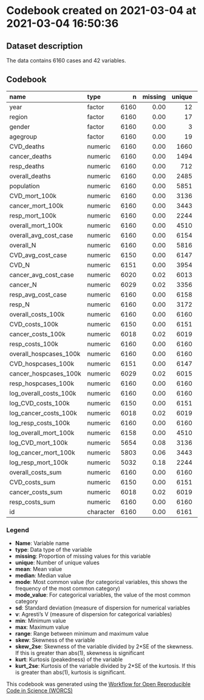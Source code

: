 Codebook created on 2021-03-04 at 2021-03-04 16:50:36
================

## Dataset description

The data contains 6160 cases and 42 variables.

## Codebook

| name                      | type      |    n | missing | unique |         mean |      median |        mode | mode\_value |           sd |    v |         min |          max |        range |   skew | skew\_2se |   kurt | kurt\_2se |
| :------------------------ | :-------- | ---: | ------: | -----: | -----------: | ----------: | ----------: | :---------- | -----------: | ---: | ----------: | -----------: | -----------: | -----: | --------: | -----: | --------: |
| year                      | factor    | 6160 |    0.00 |     12 |              |             |      560.00 | 2007        |              | 0.91 |             |              |              |        |           |        |           |
| region                    | factor    | 6160 |    0.00 |     17 |              |             |      385.00 | BB          |              | 0.94 |             |              |              |        |           |        |           |
| gender                    | factor    | 6160 |    0.00 |      3 |              |             |     3168.00 | Female      |              | 0.50 |             |              |              |        |           |        |           |
| agegroup                  | factor    | 6160 |    0.00 |     19 |              |             |      352.00 | \<1         |              | 0.94 |             |              |              |        |           |        |           |
| CVD\_deaths               | numeric   | 6160 |    0.00 |   1660 |       593.17 |       53.00 |       53.00 |             |      1400.60 |      |        0.00 | 1.397600e+04 | 1.397600e+04 |   4.44 |     71.11 |  25.19 |    201.87 |
| cancer\_deaths            | numeric   | 6160 |    0.00 |   1494 |       399.99 |      105.00 |      105.00 |             |       699.33 |      |        0.00 | 5.872000e+03 | 5.872000e+03 |   3.16 |     50.61 |  12.63 |    101.23 |
| resp\_deaths              | numeric   | 6160 |    0.00 |    712 |       146.41 |       10.00 |       10.00 |             |      1231.22 |      |        0.00 | 4.602300e+04 | 4.602300e+04 |  29.51 |    472.85 | 961.69 |   7706.68 |
| overall\_deaths           | numeric   | 6160 |    0.00 |   2485 |      1503.83 |      317.00 |      317.00 |             |      2964.70 |      |        0.00 | 2.791100e+04 | 2.791100e+04 |   3.77 |     60.35 |  17.82 |    142.83 |
| population                | numeric   | 6160 |    0.00 |   5851 |    145363.25 |    84419.00 |    84419.00 |             |    164389.79 |      |     2595.00 | 1.275591e+06 | 1.272996e+06 |   2.32 |     37.11 |   6.96 |     55.74 |
| CVD\_mort\_100k           | numeric   | 6160 |    0.00 |   3136 |      1095.99 |       43.50 |       43.50 |             |      2692.30 |      |        0.00 | 1.796660e+04 | 1.796660e+04 |   3.51 |     56.30 |  13.19 |    105.69 |
| cancer\_mort\_100k        | numeric   | 6160 |    0.00 |   3443 |       472.74 |       86.45 |       86.45 |             |       695.58 |      |        0.00 | 3.405900e+03 | 3.405900e+03 |   1.70 |     27.26 |   2.23 |     17.86 |
| resp\_mort\_100k          | numeric   | 6160 |    0.00 |   2244 |       167.00 |        8.70 |        8.70 |             |       351.69 |      |        0.00 | 2.359300e+03 | 2.359300e+03 |   2.77 |     44.42 |   7.59 |     60.80 |
| overall\_mort\_100k       | numeric   | 6160 |    0.00 |   4510 |      2345.56 |      323.00 |      323.00 |             |      4763.16 |      |        0.00 | 2.640740e+04 | 2.640740e+04 |   2.89 |     46.28 |   8.37 |     67.10 |
| overall\_avg\_cost\_case  | numeric   | 6160 |    0.00 |   6154 |      3081.42 |     3111.32 |     3111.32 |             |       837.61 |      |     1641.71 | 5.461790e+03 | 3.820080e+03 |   0.13 |      2.05 | \-1.15 |    \-9.21 |
| overall\_N                | numeric   | 6160 |    0.00 |   5816 |     30992.10 |    18919.50 |    18919.50 |             |     34540.20 |      |     1271.00 | 2.600690e+05 | 2.587980e+05 |   2.53 |     40.55 |   8.14 |     65.21 |
| CVD\_avg\_cost\_case      | numeric   | 6150 |    0.00 |   6147 |      4073.17 |     3928.48 |     3928.48 |             |      1716.89 |      |     1494.84 | 5.576189e+04 | 5.426705e+04 |  11.24 |    179.89 | 269.50 |   2157.96 |
| CVD\_N                    | numeric   | 6151 |    0.00 |   3954 |      4863.78 |     1652.00 |     1652.00 |             |      8022.60 |      |        3.00 | 6.339600e+04 | 6.339300e+04 |   3.22 |     51.55 |  13.02 |    104.27 |
| cancer\_avg\_cost\_case   | numeric   | 6020 |    0.02 |   6013 |      5025.18 |     4790.57 |     4790.57 |             |      1758.02 |      |     1367.23 | 8.090650e+04 | 7.953927e+04 |  16.84 |    266.79 | 607.43 |   4812.17 |
| cancer\_N                 | numeric   | 6029 |    0.02 |   3356 |      2631.43 |     1016.00 |     1016.00 |             |      4190.82 |      |        0.00 | 3.660200e+04 | 3.660200e+04 |   3.30 |     52.34 |  14.33 |    113.64 |
| resp\_avg\_cost\_case     | numeric   | 6160 |    0.00 |   6158 |      3013.50 |     2912.30 |     2912.30 |             |       874.35 |      |     1553.62 | 6.447560e+03 | 4.893940e+03 |   0.47 |      7.57 | \-0.57 |    \-4.53 |
| resp\_N                   | numeric   | 6160 |    0.00 |   3172 |      2020.65 |     1128.50 |     1128.50 |             |      2507.05 |      |       81.00 | 2.339000e+04 | 2.330900e+04 |   3.15 |     50.50 |  13.79 |    110.49 |
| overall\_costs\_100k      | numeric   | 6160 |    0.00 |   6160 | 106486007.76 | 57539159.75 | 57539159.75 |             |  95409889.15 |      | 10693663.87 | 3.959920e+08 | 3.852984e+08 |   0.86 |     13.79 | \-0.64 |    \-5.15 |
| CVD\_costs\_100k          | numeric   | 6150 |    0.00 |   6151 |  22844379.48 |  6069845.10 |  6069845.10 |             |  29503885.09 |      |   122127.46 | 1.247771e+08 | 1.246550e+08 |   1.25 |     19.93 |   0.34 |      2.69 |
| cancer\_costs\_100k       | numeric   | 6018 |    0.02 |   6019 |  10593944.75 |  6316455.69 |  6316455.69 |             |  10859616.21 |      |    96080.91 | 4.528359e+07 | 4.518751e+07 |   0.94 |     14.88 | \-0.23 |    \-1.86 |
| resp\_costs\_100k         | numeric   | 6160 |    0.00 |   6160 |   6821053.31 |  3250974.36 |  3250974.36 |             |   7014113.52 |      |   667811.03 | 3.672362e+07 | 3.605580e+07 |   1.44 |     23.06 |   1.39 |     11.15 |
| overall\_hospcases\_100k  | numeric   | 6160 |    0.00 |   6160 |     32760.41 |    19444.39 |    19444.39 |             |     30709.83 |      |     4805.19 | 1.562070e+05 | 1.514018e+05 |   1.75 |     28.05 |   2.74 |     21.94 |
| CVD\_hospcases\_100k      | numeric   | 6151 |    0.00 |   6147 |      5061.14 |     1511.76 |     1511.76 |             |      6310.45 |      |       46.64 | 2.325895e+04 | 2.321230e+04 |   1.16 |     18.51 | \-0.06 |    \-0.49 |
| cancer\_hospcases\_100k   | numeric   | 6029 |    0.02 |   6015 |      2285.14 |     1275.75 |     1275.75 |             |      2410.85 |      |        0.00 | 1.056125e+04 | 1.056125e+04 |   1.01 |     16.00 | \-0.02 |    \-0.19 |
| resp\_hospcases\_100k     | numeric   | 6160 |    0.00 |   6160 |      2145.92 |     1118.54 |     1118.54 |             |      2162.09 |      |      269.56 | 1.661969e+04 | 1.635013e+04 |   1.81 |     28.99 |   3.35 |     26.82 |
| log\_overall\_costs\_100k | numeric   | 6160 |    0.00 |   6160 |        18.03 |       17.87 |       17.87 |             |         0.99 |      |       16.19 | 1.980000e+01 | 3.610000e+00 |   0.11 |      1.76 | \-1.41 |   \-11.29 |
| log\_CVD\_costs\_100k     | numeric   | 6150 |    0.00 |   6151 |        15.65 |       15.62 |       15.62 |             |         1.86 |      |       11.71 | 1.864000e+01 | 6.930000e+00 | \-0.03 |    \-0.51 | \-1.38 |   \-11.08 |
| log\_cancer\_costs\_100k  | numeric   | 6018 |    0.02 |   6019 |        15.40 |       15.66 |       15.66 |             |         1.41 |      |       11.47 | 1.763000e+01 | 6.160000e+00 | \-0.19 |    \-3.06 | \-1.37 |   \-10.88 |
| log\_resp\_costs\_100k    | numeric   | 6160 |    0.00 |   6160 |        15.23 |       14.99 |       14.99 |             |         1.00 |      |       13.41 | 1.742000e+01 | 4.010000e+00 |   0.34 |      5.49 | \-1.23 |    \-9.82 |
| log\_overall\_mort\_100k  | numeric   | 6158 |    0.00 |   4510 |         5.84 |        5.78 |        5.78 |             |         2.16 |      |        0.64 | 1.018000e+01 | 9.540000e+00 |   0.15 |      2.47 | \-0.98 |    \-7.84 |
| log\_CVD\_mort\_100k      | numeric   | 5654 |    0.08 |   3136 |         4.30 |        4.18 |        4.18 |             |         2.78 |      |      \-2.30 | 9.800000e+00 | 1.210000e+01 |   0.12 |      1.85 | \-1.05 |    \-8.07 |
| log\_cancer\_mort\_100k   | numeric   | 5803 |    0.06 |   3443 |         4.47 |        4.89 |        4.89 |             |         2.37 |      |      \-1.20 | 8.130000e+00 | 9.340000e+00 | \-0.22 |    \-3.43 | \-1.34 |   \-10.46 |
| log\_resp\_mort\_100k     | numeric   | 5032 |    0.18 |   2244 |         3.17 |        3.20 |        3.20 |             |         2.46 |      |      \-2.30 | 7.770000e+00 | 1.007000e+01 |   0.02 |      0.23 | \-1.17 |    \-8.45 |
| overall\_costs\_sum       | numeric   | 6160 |    0.00 |   6160 | 103110505.83 | 56759161.95 | 56759161.95 |             | 132597066.80 |      |  2763843.63 | 1.154782e+09 | 1.152018e+09 |   3.06 |     48.96 |  12.27 |     98.29 |
| CVD\_costs\_sum           | numeric   | 6150 |    0.00 |   6151 |  21822086.20 |  6408783.14 |  6408783.14 |             |  38028913.77 |      |     6163.03 | 3.655129e+08 | 3.655067e+08 |   3.49 |     55.83 |  16.09 |    128.81 |
| cancer\_costs\_sum        | numeric   | 6018 |    0.02 |   6019 |  12467685.22 |  4854646.29 |  4854646.29 |             |  19657567.44 |      |     6836.16 | 1.673393e+08 | 1.673325e+08 |   3.21 |     50.90 |  13.37 |    105.88 |
| resp\_costs\_sum          | numeric   | 6160 |    0.00 |   6160 |   6371842.78 |  3432633.84 |  3432633.84 |             |   8776588.21 |      |   210356.43 | 1.021425e+08 | 1.019322e+08 |   3.74 |     59.88 |  20.15 |    161.47 |
| id                        | character | 6160 |    0.00 |   6161 |              |             |        1.00 | 1           |              | 1.00 |             |              |              |        |           |        |           |

### Legend

  - **Name**: Variable name
  - **type**: Data type of the variable
  - **missing**: Proportion of missing values for this variable
  - **unique**: Number of unique values
  - **mean**: Mean value
  - **median**: Median value
  - **mode**: Most common value (for categorical variables, this shows
    the frequency of the most common category)
  - **mode\_value**: For categorical variables, the value of the most
    common category
  - **sd**: Standard deviation (measure of dispersion for numerical
    variables
  - **v**: Agresti’s V (measure of dispersion for categorical variables)
  - **min**: Minimum value
  - **max**: Maximum value
  - **range**: Range between minimum and maximum value
  - **skew**: Skewness of the variable
  - **skew\_2se**: Skewness of the variable divided by 2\*SE of the
    skewness. If this is greater than abs(1), skewness is significant
  - **kurt**: Kurtosis (peakedness) of the variable
  - **kurt\_2se**: Kurtosis of the variable divided by 2\*SE of the
    kurtosis. If this is greater than abs(1), kurtosis is significant.

This codebook was generated using the [Workflow for Open Reproducible
Code in Science (WORCS)](https://osf.io/zcvbs/)
